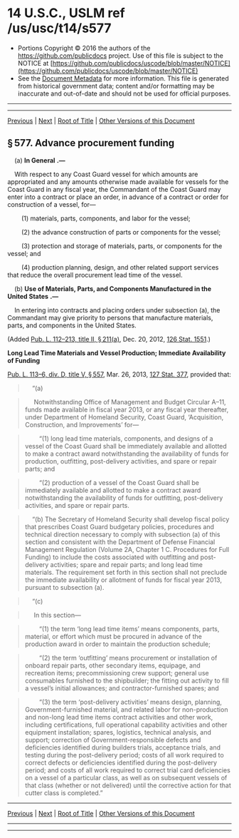 ---
---

# 14 U.S.C., USLM ref /us/usc/t14/s577

* Portions Copyright © 2016 the authors of the https://github.com/publicdocs project.
  Use of this file is subject to the NOTICE at [https://github.com/publicdocs/uscode/blob/master/NOTICE](https://github.com/publicdocs/uscode/blob/master/NOTICE)
* See the [Document Metadata](././../../../../../..//README.md) for more information.
  This file is generated from historical government data; content and/or formatting may be inaccurate and out-of-date and should not be used for official purposes.

----------
----------

[Previous](./../../../../../..//us/usc/t14/ptI/ch15/schII/m__us_usc_t14_s576.md) | [Next](./../../../../../..//us/usc/t14/ptI/ch15/schIII/m__us_usc_t14_ptI_ch15_schIII.md) | [Root of Title](./../../../../../../) | [Other Versions of this Document](https://publicdocs.github.io/go/links?ns=uslm&ref=%2Fus%2Fusc%2Ft14%2Fs577)

## § 577. Advance procurement funding

    (a)  __In General__  __.—__ 

    With respect to any Coast Guard vessel for which amounts are appropriated and any amounts otherwise made available for vessels for the Coast Guard in any fiscal year, the Commandant of the Coast Guard may enter into a contract or place an order, in advance of a contract or order for construction of a vessel, for—

        (1) materials, parts, components, and labor for the vessel;

        (2) the advance construction of parts or components for the vessel;

        (3) protection and storage of materials, parts, or components for the vessel; and

        (4) production planning, design, and other related support services that reduce the overall procurement lead time of the vessel.

    (b)  __Use of Materials, Parts, and Components Manufactured in the United States__  __.—__ 

    In entering into contracts and placing orders under subsection (a), the Commandant may give priority to persons that manufacture materials, parts, and components in the United States.

(Added [Pub. L. 112–213, title II, § 211(a)][/us/pl/112/213/s211/a], Dec. 20, 2012, [126 Stat. 1551][/us/stat/126/1551].)

 __Long Lead Time Materials and Vessel Production; Immediate Availability of Funding__ 

[Pub. L. 113–6, div. D, title V, § 557][/us/pl/113/6/s557], Mar. 26, 2013, [127 Stat. 377][/us/stat/127/377], provided that:

>     “(a)

>      Notwithstanding Office of Management and Budget Circular A–11, funds made available in fiscal year 2013, or any fiscal year thereafter, under Department of Homeland Security, Coast Guard, ‘Acquisition, Construction, and Improvements’ for—

>         “(1) long lead time materials, components, and designs of a vessel of the Coast Guard shall be immediately available and allotted to make a contract award notwithstanding the availability of funds for production, outfitting, post-delivery activities, and spare or repair parts; and

>         “(2) production of a vessel of the Coast Guard shall be immediately available and allotted to make a contract award notwithstanding the availability of funds for outfitting, post-delivery activities, and spare or repair parts.

>     “(b) The Secretary of Homeland Security shall develop fiscal policy that prescribes Coast Guard budgetary policies, procedures and technical direction necessary to comply with subsection (a) of this section and consistent with the Department of Defense Financial Management Regulation (Volume 2A, Chapter 1 C. Procedures for Full Funding) to include the costs associated with outfitting and post-delivery activities; spare and repair parts; and long lead time materials. The requirement set forth in this section shall not preclude the immediate availability or allotment of funds for fiscal year 2013, pursuant to subsection (a).

>     “(c)

>      In this section—

>         “(1) the term ‘long lead time items’ means components, parts, material, or effort which must be procured in advance of the production award in order to maintain the production schedule;

>         “(2) the term ‘outfitting’ means procurement or installation of onboard repair parts, other secondary items, equipage, and recreation items; precommissioning crew support; general use consumables furnished to the shipbuilder; the fitting out activity to fill a vessel’s initial allowances; and contractor-furnished spares; and

>         “(3) the term ‘post-delivery activities’ means design, planning, Government-furnished material, and related labor for non-production and non-long lead time items contract activities and other work, including certifications, full operational capability activities and other equipment installation; spares, logistics, technical analysis, and support; correction of Government-responsible defects and deficiencies identified during builders trials, acceptance trials, and testing during the post-delivery period; costs of all work required to correct defects or deficiencies identified during the post-delivery period; and costs of all work required to correct trial card deficiencies on a vessel of a particular class, as well as on subsequent vessels of that class (whether or not delivered) until the corrective action for that cutter class is completed.”

----------

[Previous](./../../../../../..//us/usc/t14/ptI/ch15/schII/m__us_usc_t14_s576.md) | [Next](./../../../../../..//us/usc/t14/ptI/ch15/schIII/m__us_usc_t14_ptI_ch15_schIII.md) | [Root of Title](./../../../../../../) | [Other Versions of this Document](https://publicdocs.github.io/go/links?ns=uslm&ref=%2Fus%2Fusc%2Ft14%2Fs577)

----------
----------

[/us/pl/112/213/s211/a]: https://publicdocs.github.io/go/links?ns=uslm&ref=%2Fus%2Fpl%2F112%2F213%2Fs211%2Fa
[/us/stat/126/1551]: https://publicdocs.github.io/go/links?ns=uslm&ref=%2Fus%2Fstat%2F126%2F1551
[/us/pl/113/6/s557]: https://publicdocs.github.io/go/links?ns=uslm&ref=%2Fus%2Fpl%2F113%2F6%2Fs557
[/us/stat/127/377]: https://publicdocs.github.io/go/links?ns=uslm&ref=%2Fus%2Fstat%2F127%2F377


